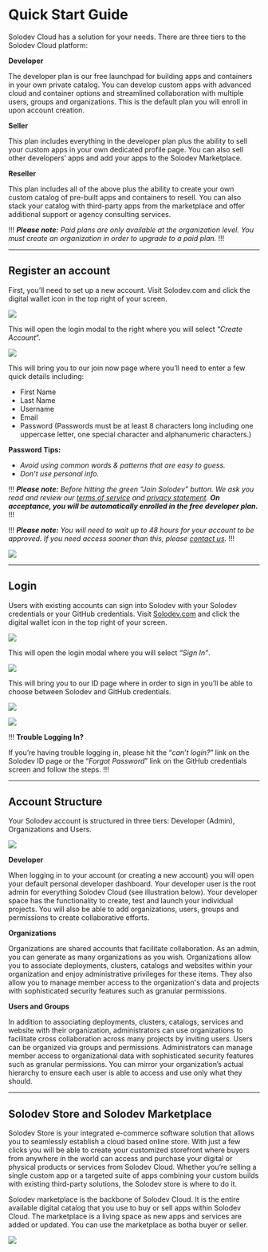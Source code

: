# Quick Start Guide

Solodev Cloud has a solution for your needs. There are three tiers to the Solodev Cloud platform: 

**Developer**

The developer plan is our free launchpad for building apps and containers in your own private catalog. You can develop custom apps with advanced cloud and container options and streamlined collaboration with multiple users, groups and organizations. This is the default plan you will enroll in upon account creation. 

**Seller**

This plan includes everything in the developer plan plus the ability to sell your custom apps in your own dedicated profile page. You can also sell other developers’ apps and add your apps to the Solodev Marketplace.

**Reseller**

This plan includes all of the above plus the ability to create your own custom catalog of pre-built apps and containers to resell. You can also stack your catalog with third-party apps from the marketplace and offer additional support or agency consulting services.

!!!
***Please note:** Paid plans are only available at the organization level. You must create an organization in order to upgrade to a paid plan.*
!!!

---

## Register an account

First, you’ll need to set up a new account. Visit Solodev.com and click the digital wallet icon in the top right of your screen. 

<a href="../../images/quick-start-home-lg.jpg" target="_blank"><img src="../../images/quick-start-home.jpg" style="margin: auto; display: block"></a>

This will open the login modal to the right where you will select “*Create Account*”. 

<a href="../../images/quick-start-create-lg.jpg" target="_blank"><img src="../../images/quick-start-create.jpg" style="margin: auto; display: block"></a>

This will bring you to our join now page where you’ll need to enter a few quick details including:
- First Name
- Last Name
- Username
- Email
- Password (Passwords must be at least 8 characters long including one uppercase letter, one special character and alphanumeric characters.)

**Password Tips:**

- *Avoid using common words & patterns that are easy to guess.*
- *Don’t use personal info.*


!!!
***Please note:** Before hitting the green “Join Solodev” button. We ask you read and review our [terms of service](https://www.solodev.com/terms/) and [privacy statement](https://www.solodev.com/terms/privacy-policy.stml). **On acceptance, you will be automatically enrolled in the free developer plan.***
!!!

!!!
***Please note:** You will need to wait up to 48 hours for your account to be approved. If you need access sooner than this, please [contact us](https://www.solodev.com/contact/).*
!!!

<a href="../../images/quick-start-join-lg.jpg" target="_blank"><img src="../../images/quick-start-join.jpg" style="margin: auto; display: block"></a>

---

## Login

Users with existing accounts can sign into Solodev with your Solodev credentials or your GitHub credentials. Visit [Solodev.com](https://Solodev.com/) and click the digital wallet icon in the top right of your screen. 

<a href="../../images/quick-start-home-lg.jpg" target="_blank"><img src="../../images/quick-start-home.jpg" style="margin: auto; display: block"></a>

This will open the login modal where you will select *“Sign In”*. 

<a href="../../images/quick-start-sign-in-lg.jpg" target="_blank"><img src="../../images/quick-start-sign-in.jpg" style="margin: auto; display: block"></a>

This will bring you to our ID page where in order to sign in you’ll be able to choose between Solodev and GitHub credentials.

<a href="../../images/quick-start-login-lg.jpg" target="_blank"><img src="../../images/quick-start-login.jpg" style="margin: auto; display: block"></a>

<a href="../../images/quick-start-login-github-lg.jpg" target="_blank"><img src="../../images/quick-start-login-github.jpg" style="margin: auto; display: block"></a>


!!!
**Trouble Logging In?**

If you’re having trouble logging in, please hit the “*can’t login?*” link on the Solodev ID page or the “*Forgot Password*” link on the GitHub credentials screen and follow the steps.
!!!

---

## Account Structure

Your Solodev account is structured in three tiers: Developer (Admin), Organizations and Users.

<a href="../../images/cloud-dev-org-group-users.jpg" target="_blank"><img src="../../images/cloud-dev-org-group-users.jpg" style="margin: auto; display: block"></a>

**Developer**

When logging in to your account (or creating a new account) you will open your default personal developer dashboard. Your developer user is the root admin for everything Solodev Cloud (see illustration below). Your developer space has the functionality to create, test and launch your individual projects. You will also be able to add organizations, users, groups and permissions to create collaborative efforts.

**Organizations**

Organizations are shared accounts that facilitate collaboration. As an admin, you can generate as many organizations as you wish. Organizations allow you to associate deployments, clusters, catalogs and websites within your organization and enjoy administrative privileges for these items. They also allow you to manage member access to the organization's data and projects with sophisticated security features such as granular permissions.

**Users and Groups**

In addition to associating deployments, clusters, catalogs, services and website with their organization, administrators can use organizations to facilitate cross collaboration across many projects by inviting users. Users can be organized via groups and permissions. Administrators can manage member access to organizational data with sophisticated security features such as granular permissions. You can mirror your organization’s actual hierarchy to ensure each user is able to access and use only what they should.

---

## Solodev Store and Solodev Marketplace

Solodev Store is your integrated e-commerce software solution that allows you to seamlessly establish a cloud based online store. With just a few clicks you will be able to create your customized storefront where buyers from anywhere in the world can access and purchase your digital or physical products or services from Solodev Cloud. Whether you’re selling a single custom app or a targeted suite of apps combining your custom builds with existing third-party solutions, the Solodev store is where to do it.

Solodev marketplace is the backbone of Solodev Cloud. It is the entire available digital catalog that you use to buy or sell apps within Solodev Cloud. The marketplace is a living space as new apps and services are added or updated. You can use the marketplace as botha buyer or seller.

<a href="../../images/cloud-store-marketplace.jpg" target="_blank"><img src="../../images/cloud-store-marketplace.jpg" style="margin: auto; display: block"></a>








